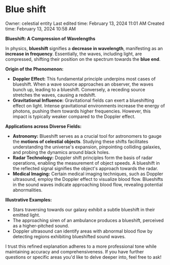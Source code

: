 # Blue shift

Owner: celestial entity
Last edited time: February 13, 2024 11:01 AM
Created time: February 13, 2024 10:58 AM

**Blueshift: A Compression of Wavelengths**

In physics, **blueshift** signifies a **decrease in wavelength**, manifesting as an **increase in frequency**. Essentially, the waves, including light, are compressed, shifting their position on the spectrum towards the **blue end**.

**Origin of the Phenomenon:**

- **Doppler Effect:** This fundamental principle underpins most cases of blueshift. When a wave source approaches an observer, the waves bunch up, leading to a blueshift. Conversely, a receding source stretches the waves, causing a redshift.
- **Gravitational Influence:** Gravitational fields can exert a blueshifting effect on light. Intense gravitational environments increase the energy of photons, pushing them towards higher frequencies. However, this impact is typically weaker compared to the Doppler effect.

**Applications across Diverse Fields:**

- **Astronomy:** Blueshift serves as a crucial tool for astronomers to gauge the **motions of celestial objects**. Studying these shifts facilitates understanding the universe's expansion, pinpointing colliding galaxies, and probing the dynamics around black holes.
- **Radar Technology:** Doppler shift principles form the basis of radar operations, enabling the measurement of object speeds. A blueshift in the reflected signal signifies the object's approach towards the radar.
- **Medical Imaging:** Certain medical imaging techniques, such as Doppler ultrasound, employ the Doppler effect to visualize blood flow. Blueshifts in the sound waves indicate approaching blood flow, revealing potential abnormalities.

**Illustrative Examples:**

- Stars traversing towards our galaxy exhibit a subtle blueshift in their emitted light.
- The approaching siren of an ambulance produces a blueshift, perceived as a higher-pitched sound.
- Doppler ultrasound can identify areas with abnormal blood flow by detecting regions exhibiting blueshifted sound waves.

I trust this refined explanation adheres to a more professional tone while maintaining accuracy and comprehensiveness. If you have further questions or specific areas you'd like to delve deeper into, feel free to ask!